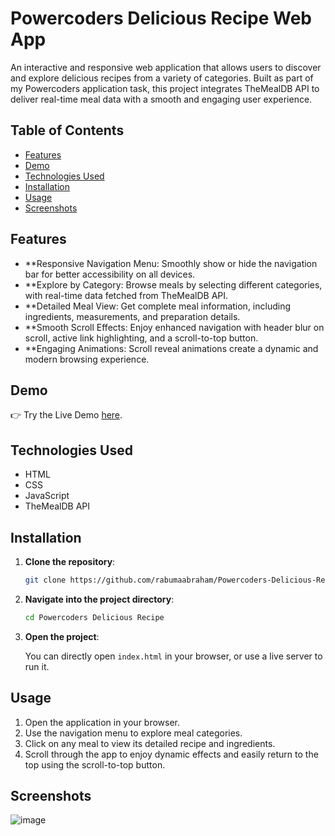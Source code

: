 # Powercoders Delicious Recipe Web App

An interactive and responsive web application that allows users to discover and explore delicious recipes from a variety of categories. Built as part of my Powercoders application task, this project integrates TheMealDB API to deliver real-time meal data with a smooth and engaging user experience.

## Table of Contents

- [Features](#features)
- [Demo](#demo)
- [Technologies Used](#technologies-used)
- [Installation](#installation)
- [Usage](#usage)
- [Screenshots](#screenshots)


## Features

- **Responsive Navigation Menu: Smoothly show or hide the navigation bar for better accessibility on all devices.
- **Explore by Category: Browse meals by selecting different categories, with real-time data fetched from TheMealDB API.
- **Detailed Meal View: Get complete meal information, including ingredients, measurements, and preparation details.
- **Smooth Scroll Effects: Enjoy enhanced navigation with header blur on scroll, active link highlighting, and a scroll-to-top button.
- **Engaging Animations: Scroll reveal animations create a dynamic and modern browsing experience.

## Demo

👉 Try the Live Demo [here](https://rabumaabraham.github.io/Powercoders-Delicious-Recipe/).

## Technologies Used

- HTML
- CSS
- JavaScript
- TheMealDB API

## Installation

1. **Clone the repository**:

    ```bash
    git clone https://github.com/rabumaabraham/Powercoders-Delicious-Recipe
    ```

2. **Navigate into the project directory**:

    ```bash
    cd Powercoders Delicious Recipe
    ```

3. **Open the project**:

    You can directly open `index.html` in your browser, or use a live server to run it.

## Usage

1. Open the application in your browser.
2. Use the navigation menu to explore meal categories.
3. Click on any meal to view its detailed recipe and ingredients.
4. Scroll through the app to enjoy dynamic effects and easily return to the top using the scroll-to-top button.


## Screenshots

![image](https://github.com/user-attachments/assets/dedbc581-a52f-4766-a089-8fdce5e9d16c)
